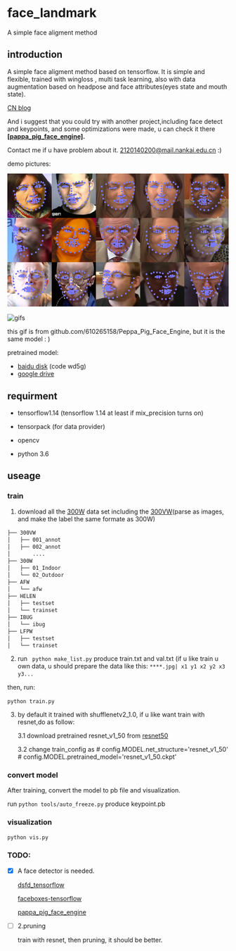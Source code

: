 # face_landmark
A simple face aligment method


## introduction
A simple face aligment method based on tensorflow. 
It is simple and flexible, trained with wingloss , multi task learning, also with data augmentation based on headpose and face attributes(eyes state and mouth state).

[CN blog](https://blog.csdn.net/qq_35606924/article/details/99711208)

And i suggest that you could try with another project,including face detect and keypoints, and some optimizations were made, u can check it there **[[pappa_pig_face_engine]](github.com/610265158/Peppa_Pig_Face_Engine).**

Contact me if u have problem about it. 2120140200@mail.nankai.edu.cn :)

demo pictures:

![samples](https://github.com/610265158/face_landmark/blob/master/figures/tmp_screenshot_18.08.20192.png)

![gifs](https://github.com/610265158/Peppa_Pig_Face_Engine/blob/master/figure/sample.gif)

this gif is from github.com/610265158/Peppa_Pig_Face_Engine, but it is the same model : )

pretrained model:

+ [baidu disk](https://pan.baidu.com/s/1jPW9cq9V9sJDrcrtcqpmLQ)  (code wd5g)
+ [google drive](https://drive.google.com/drive/folders/1YHtaLkalAqURbkIYYJBLf6HJZzd6vzOG?usp=sharing)



## requirment

+ tensorflow1.14    (tensorflow 1.14 at least if mix_precision turns on)

+ tensorpack (for data provider)

+ opencv

+ python 3.6


## useage

### train

1. download all the [300W](https://ibug.doc.ic.ac.uk/resources/facial-point-annotations/) data set including the [300VW](https://ibug.doc.ic.ac.uk/resources/300-VW/)(parse as images, and make the label the same formate as 300W)
```
├── 300VW
│   ├── 001_annot
│   ├── 002_annot
│       ....
├── 300W
│   ├── 01_Indoor
│   └── 02_Outdoor
├── AFW
│   └── afw
├── HELEN
│   ├── testset
│   └── trainset
├── IBUG
│   └── ibug
├── LFPW
│   ├── testset
│   └── trainset
```

2. run ` python make_list.py` produce train.txt and val.txt
(if u like train u own data, u should prepare the data like this:
`****.jpg| x1 y1 x2 y2 x3 y3...` 

then, run:

`python train.py`

3. by default it trained with shufflenetv2_1.0, if u like want train with resnet,do as follow:

    3.1 download pretrained resnet_v1_50 from [resnet50](http://download.tensorflow.org/models/resnet_v1_50_2016_08_28.tar.gz)
    
    3.2 change train_config as # config.MODEL.net_structure='resnet_v1_50'        
                               # config.MODEL.pretrained_model='resnet_v1_50.ckpt'    







### convert model
After training, convert the model to pb file and visualization.

run `python tools/auto_freeze.py` produce keypoint.pb


### visualization

```
python vis.py

```

### TODO: 
- [x] A face detector is needed.

  [dsfd_tensorflow](https://github.com/610265158/DSFD-tensorflow)
  
  [faceboxes-tensorflow](https://github.com/610265158/faceboxes-tensorflow)
          
  [pappa_pig_face_engine](github.com/610265158/Peppa_Pig_Face_Engine)


- [ ]  2.pruning     

   train with resnet, then pruning, it should be better.



